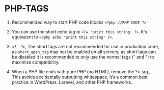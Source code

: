 # PHP-TAGS

 1. Recommended way to start PHP code blocks  `<?php //PHP CODE ?>`
 
 2. You can use the short echo tag to `<?= 'print this string' ?>`, It's
            equivalent to `<?php echo 'print this string' ?>`.
            
 3. `<?  ?>`, The short tags are not recommended for use in production code, as `short_open_tag` may not be enabled on all servers, as short tags can be disabled it is recommended to only use the
    normal tags ("<?php ?> and <?= ?>") to maximise compatibility.
    
 4. When a PHP file ends with pure PHP (no HTML), remove the ?> tag , This avoids accidentally outputting whitespace, It’s a common best practice in WordPress, Laravel, and other PHP frameworks.
